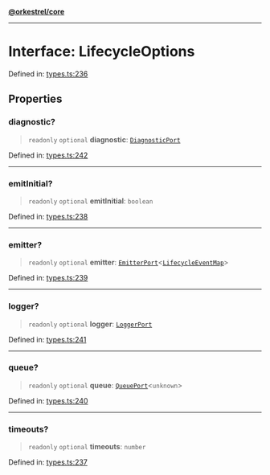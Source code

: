 [**@orkestrel/core**](../index.md)

***

# Interface: LifecycleOptions

Defined in: [types.ts:236](https://github.com/orkestrel/core/blob/7cc3e19bc4a1e6f96f153d7b931686981208a465/src/types.ts#L236)

## Properties

### diagnostic?

> `readonly` `optional` **diagnostic**: [`DiagnosticPort`](DiagnosticPort.md)

Defined in: [types.ts:242](https://github.com/orkestrel/core/blob/7cc3e19bc4a1e6f96f153d7b931686981208a465/src/types.ts#L242)

***

### emitInitial?

> `readonly` `optional` **emitInitial**: `boolean`

Defined in: [types.ts:238](https://github.com/orkestrel/core/blob/7cc3e19bc4a1e6f96f153d7b931686981208a465/src/types.ts#L238)

***

### emitter?

> `readonly` `optional` **emitter**: [`EmitterPort`](EmitterPort.md)\<[`LifecycleEventMap`](../type-aliases/LifecycleEventMap.md)\>

Defined in: [types.ts:239](https://github.com/orkestrel/core/blob/7cc3e19bc4a1e6f96f153d7b931686981208a465/src/types.ts#L239)

***

### logger?

> `readonly` `optional` **logger**: [`LoggerPort`](LoggerPort.md)

Defined in: [types.ts:241](https://github.com/orkestrel/core/blob/7cc3e19bc4a1e6f96f153d7b931686981208a465/src/types.ts#L241)

***

### queue?

> `readonly` `optional` **queue**: [`QueuePort`](QueuePort.md)\<`unknown`\>

Defined in: [types.ts:240](https://github.com/orkestrel/core/blob/7cc3e19bc4a1e6f96f153d7b931686981208a465/src/types.ts#L240)

***

### timeouts?

> `readonly` `optional` **timeouts**: `number`

Defined in: [types.ts:237](https://github.com/orkestrel/core/blob/7cc3e19bc4a1e6f96f153d7b931686981208a465/src/types.ts#L237)
